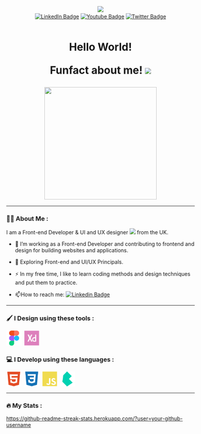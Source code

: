 <div id="header" align="center">
  <img src="https://media.giphy.com/media/2IudUHdI075HL02Pkk/giphy.gif" width="200"/>
  <div id="badges">
    <a href="https://www.linkedin.com/in/tj-collado-0b3ba8207/"><img src="https://img.shields.io/badge/LinkedIn-blue?style=for-the-badge&logo=linkedin&logoColor=white" alt="LinkedIn Badge"/></a>
    <a href=""><img src="https://img.shields.io/badge/YouTube-red?style=for-the-badge&logo=youtube&logoColor=white" alt="Youtube Badge"/></a>
    <a href=""><img src="https://img.shields.io/badge/Twitter-blue?style=for-the-badge&logo=twitter&logoColor=white" alt="Twitter Badge"/></a>
   </div>
    <img src="https://komarev.com/ghpvc/?username=A-Vibe-Called-Web&style=flat-square&color=blue" alt=""/>
    <h1>
      Hello World!
       <p>Funfact about me!
        <img src="https://media.giphy.com/media/CuuSHzuc0O166MRfjt/giphy.gif" width="100px"/>
     </p>
    </h1>
   
</div>
<div align="center">
  <img src="https://media.giphy.com/media/v1.Y2lkPTc5MGI3NjExNDE3NjFkY2E0NWI2YWI0OTkyN2M0ZDkyZTZmZWVlNzAwMjZmZGQ0ZiZjdD1n/qCclcuNYBth4sNUMZW/giphy.gif" width="300" height="300"/>
</div>

---

### :technologist: About Me :

I am a Front-end Developer & UI and UX designer  <img src="https://media.giphy.com/media/vqxviVfqGAa14SgeiC/giphy.gif" width="30"> from the UK.
- :telescope: I’m working as a Front-end Developer and contributing to frontend and design for building websites and applications.

- :seedling: Exploring Front-end and UI/UX Principals.

- :zap: In my free time, I like to learn coding methods and design techniques and put them to practice. 

- :mailbox:How to reach me: [![Linkedin Badge](https://img.shields.io/badge/-Timothy-blue?style=flat&logo=Linkedin&logoColor=white)](https://www.linkedin.com/in/tj-collado-0b3ba8207/)

---
### :paintbrush: I Design using these tools :
<div>
    <img src="https://github.com/devicons/devicon/blob/master/icons/figma/figma-original.svg" title="Figma" alt="Figma" width="40" height="40"/>&nbsp
    <img src="https://github.com/devicons/devicon/blob/master/icons/xd/xd-plain.svg" title="CSS" alt="CSS 3" width="40" height="40"/>&nbsp
</div>

### :computer: I Develop using these languages :
<div>
    <img src="https://github.com/devicons/devicon/blob/master/icons/html5/html5-plain.svg" title="HTML 5" alt="HTML 5" width="40" height="40"/>&nbsp
    <img src="https://github.com/devicons/devicon/blob/master/icons/css3/css3-plain.svg" title="CSS" alt="CSS 3" width="40" height="40"/>&nbsp
    <img src="https://github.com/devicons/devicon/blob/master/icons/javascript/javascript-plain.svg" title="Javascript" alt="JS" width="40" height="40"/>&nbsp
    <img src="https://github.com/devicons/devicon/blob/master/icons/bulma/bulma-plain.svg" title="Bulma" alt="Bulma" width="40" height="40"/>&nbsp
</div>

---

### :fire: My Stats :

https://github-readme-streak-stats.herokuapp.com/?user=your-github-username
<!--
**A-Vibe-Called-Web/A-Vibe-Called-Web** is a ✨ _special_ ✨ repository because its `README.md` (this file) appears on your GitHub profile.

Here are some ideas to get you started:

- 🔭 I’m currently working on ...
- 🌱 I’m currently learning ...
- 👯 I’m looking to collaborate on ...
- 🤔 I’m looking for help with ...
- 💬 Ask me about ...
- 📫 How to reach me: ...
- 😄 Pronouns: ...
- ⚡ Fun fact: ...
-->
